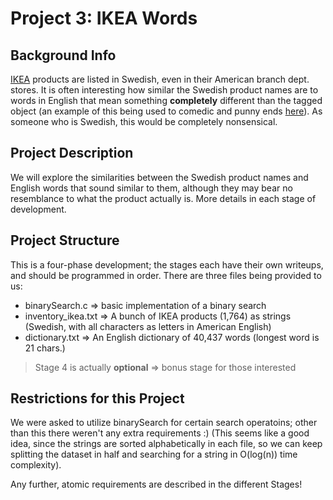 # Project 3: IKEA Words

## Background Info

[IKEA](https://www.ikea.com/us/en/) products are listed in Swedish, even in their American branch dept. stores. It is often interesting how similar the Swedish product names are to words in English that mean something __completely__ different than the tagged object (an example of this being used to comedic and punny ends [here](https://www.youtube.com/watch?v=7T2oje4cYxw)). As someone who is Swedish, this would be completely nonsensical.

## Project Description

We will explore the similarities between the Swedish product names and English words that sound similar to them, although they may bear no resemblance to what the product actually is. More details in each stage of development.

## Project Structure

This is a four-phase development; the stages each have their own writeups, and should be programmed in order. There are three files being provided to us:

- binarySearch.c => basic implementation of a binary search
- inventory_ikea.txt => A bunch of IKEA products (1,764) as strings (Swedish, with all characters as letters in American English)
- dictionary.txt => An English dictionary of 40,437 words (longest word is 21 chars.)

>Stage 4 is actually **optional** => bonus stage for those interested

## Restrictions for this Project

We were asked to utilize binarySearch for certain search operatoins; other than this there weren't any extra requirements :) (This seems like a good idea, since the strings are sorted alphabetically in each file, so we can keep splitting the dataset in half and searching for a string in O(log(n)) time complexity).

Any further, atomic requirements are described in the different Stages!
